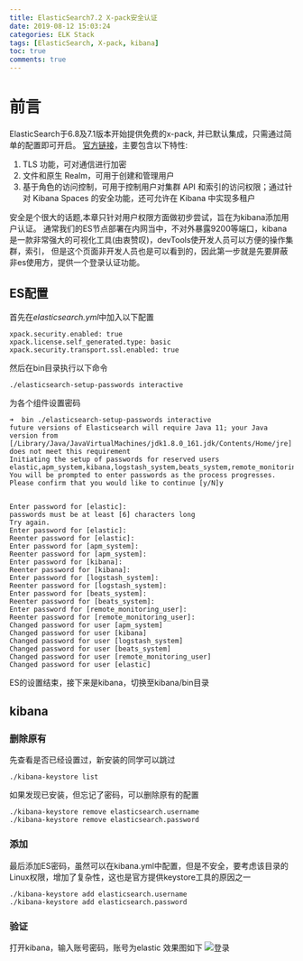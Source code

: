 ```yaml
---
title: ElasticSearch7.2 X-pack安全认证
date: 2019-08-12 15:03:24
categories: ELK Stack
tags: [ElasticSearch, X-pack, kibana]
toc: true
comments: true
---
```


# 前言
ElasticSearch于6.8及7.1版本开始提供免费的x-pack, 并已默认集成，只需通过简单的配置即可开启。 [官方链接](https://www.elastic.co/cn/blog/security-for-elasticsearch-is-now-free)，主要包含以下特性:
1. TLS 功能，可对通信进行加密
2. 文件和原生 Realm，可用于创建和管理用户
3. 基于角色的访问控制，可用于控制用户对集群 API 和索引的访问权限；通过针对 Kibana Spaces 的安全功能，还可允许在 Kibana 中实现多租户

安全是个很大的话题,本章只针对用户权限方面做初步尝试，旨在为kibana添加用户认证。
通常我们的ES节点部署在内网当中，不对外暴露9200等端口，kibana是一款非常强大的可视化工具(由衷赞叹)，devTools使开发人员可以方便的操作集群，索引，
但是这个页面非开发人员也是可以看到的，因此第一步就是先要屏蔽非es使用方，提供一个登录认证功能。

## ES配置
首先在*elasticsearch.yml*中加入以下配置
```
xpack.security.enabled: true
xpack.license.self_generated.type: basic
xpack.security.transport.ssl.enabled: true
```

然后在bin目录执行以下命令
```
./elasticsearch-setup-passwords interactive
```
为各个组件设置密码

```
➜  bin ./elasticsearch-setup-passwords interactive
future versions of Elasticsearch will require Java 11; your Java version from [/Library/Java/JavaVirtualMachines/jdk1.8.0_161.jdk/Contents/Home/jre] does not meet this requirement
Initiating the setup of passwords for reserved users elastic,apm_system,kibana,logstash_system,beats_system,remote_monitoring_user.
You will be prompted to enter passwords as the process progresses.
Please confirm that you would like to continue [y/N]y


Enter password for [elastic]:
passwords must be at least [6] characters long
Try again.
Enter password for [elastic]:
Reenter password for [elastic]:
Enter password for [apm_system]:
Reenter password for [apm_system]:
Enter password for [kibana]:
Reenter password for [kibana]:
Enter password for [logstash_system]:
Reenter password for [logstash_system]:
Enter password for [beats_system]:
Reenter password for [beats_system]:
Enter password for [remote_monitoring_user]:
Reenter password for [remote_monitoring_user]:
Changed password for user [apm_system]
Changed password for user [kibana]
Changed password for user [logstash_system]
Changed password for user [beats_system]
Changed password for user [remote_monitoring_user]
Changed password for user [elastic]
```

ES的设置结束，接下来是kibana，切换至kibana/bin目录

## kibana

### 删除原有
先查看是否已经设置过，新安装的同学可以跳过
```
./kibana-keystore list
```
如果发现已安装，但忘记了密码，可以删除原有的配置
```
./kibana-keystore remove elasticsearch.username
./kibana-keystore remove elasticsearch.password
```

### 添加
最后添加ES密码，虽然可以在kibana.yml中配置，但是不安全，要考虑该目录的Linux权限，增加了复杂性，这也是官方提供keystore工具的原因之一
```
./kibana-keystore add elasticsearch.username
./kibana-keystore add elasticsearch.password
```

### 验证
打开kibana，输入账号密码，账号为elastic
效果图如下
![登录](https://ae01.alicdn.com/kf/H8359357d94e24907b332a72a2054dde4e.jpg)

